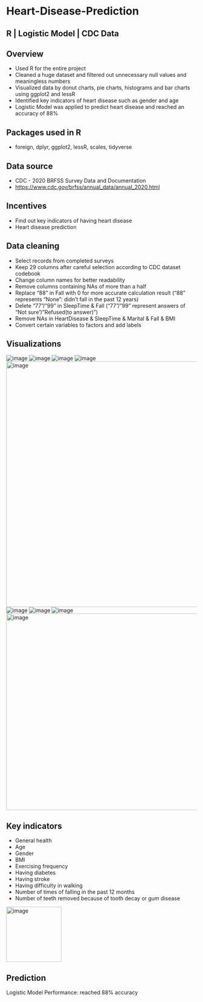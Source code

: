 # Heart-Disease-Prediction

R | Logistic Model | CDC Data
-

Overview
-
  - Used R for the entire project
  - Cleaned a huge dataset and filtered out unnecessary null values and meaningless numbers
  - Visualized data by donut charts, pie charts, histograms and bar charts using ggplot2 and lessR
  - Identified key indicators of heart disease such as gender and age
  - Logistic Model was applied to predict heart disease and reached an accuracy of 88%

Packages used in R
-
  - foreign, dplyr, ggplot2, lessR, scales, tidyverse

Data source
-
  - CDC - 2020 BRFSS Survey Data and Documentation
  - https://www.cdc.gov/brfss/annual_data/annual_2020.html

Incentives
-
  - Find out key indicators of having heart disease
  - Heart disease prediction
  
Data cleaning
-
  - Select records from completed surveys
  - Keep 29 columns after careful selection according to CDC dataset codebook
  - Change column names for better readability
  - Remove columns containing NAs of more than a half
  - Replace “88” in Fall with 0 for more accurate calculation result (“88” represents “None”: didn’t fall in the past 12 years)
  - Delete “77”/”99” in SleepTime & Fall (“77”/”99” represent answers of “Not sure”/”Refused(to answer)”)
  - Remove NAs in HeartDisease & SleepTime & Marital & Fall & BMI
  - Convert certain variables to factors and add labels

Visualizations
- 
![image](https://user-images.githubusercontent.com/120230351/210030327-3056964e-ce02-47df-ad59-669a702eb94a.png)
![image](https://user-images.githubusercontent.com/120230351/210030558-d4c9216c-0fa5-421c-8563-99794a374581.png)
![image](https://user-images.githubusercontent.com/120230351/210030573-7004284b-7598-4692-902c-e9442f2369c0.png)
![image](https://user-images.githubusercontent.com/120230351/210030586-b86f66e4-9955-4e88-88b1-4f32507cee07.png)
<img width="650" alt="image" src="https://user-images.githubusercontent.com/120230351/210030596-f8a757b6-edcd-4e1e-8ba7-5d96c06ef47e.png">
![image](https://user-images.githubusercontent.com/120230351/210030600-42a47d5c-ccdf-4c7d-ba8d-7fa60a9c5c2c.png)
![image](https://user-images.githubusercontent.com/120230351/210030642-358ea586-5f20-4857-a7aa-7cbfec8c3b94.png)
![image](https://user-images.githubusercontent.com/120230351/210030650-5fcba279-f3eb-4504-846d-c5fb8b9b0919.png)
<img width="520" alt="image" src="https://user-images.githubusercontent.com/120230351/210031091-142fc2a2-f852-4bde-8403-8af8866dce27.png">

Key indicators
-
 - General health
 - Age
 - Gender
 - BMI
 - Exercising frequency
 - Having diabetes
 - Having stroke
 - Having difficulty in walking
 - Number of times of falling in the past 12 months
 - Number of teeth removed because of tooth decay or gum disease
<img width="146" alt="image" src="https://user-images.githubusercontent.com/120230351/210031542-7e4e2234-01c7-4b46-8c63-22b3b7078bef.png">

Prediction
-
Logistic Model
Performance: reached 88% accuracy


